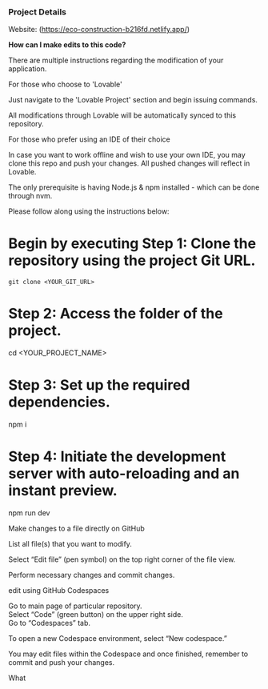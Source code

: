 ### Project Details

Website: (https://eco-construction-b216fd.netlify.app/)

**How can I make edits to this code?**

There are multiple instructions regarding the modification of your application.

For those who choose to 'Lovable'

Just navigate to the 'Lovable Project' section and begin issuing commands.

All modifications through Lovable will be automatically synced to this repository.

For those who prefer using an IDE of their choice

In case you want to work offline and wish to use your own IDE, you may clone this repo and push your changes. All pushed changes will reflect in Lovable.

The only prerequisite is having Node.js & npm installed - which can be done through nvm.

Please follow along using the instructions below: 

# Begin by executing Step 1: Clone the repository using the project Git URL. 

`git clone <YOUR_GIT_URL>`

# Step 2: Access the folder of the project.

cd <YOUR_PROJECT_NAME>

# Step 3: Set up the required dependencies.

npm i 
 
# Step 4: Initiate the development server with auto-reloading and an instant preview.

npm run dev


Make changes to a file directly on GitHub  

List all file(s) that you want to modify.  

Select “Edit file” (pen symbol) on the top right corner of the file view.  

Perform necessary changes and commit changes.  

edit using GitHub Codespaces  

Go to main page of particular repository.  
Select “Code” (green button) on the upper right side.  
Go to “Codespaces” tab.

To open a new Codespace environment, select “New codespace.”

You may edit files within the Codespace and once finished, remember to commit and push your changes.

What

